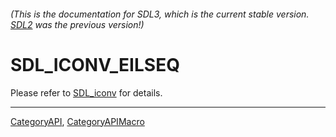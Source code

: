 ###### (This is the documentation for SDL3, which is the current stable version. [SDL2](https://wiki.libsdl.org/SDL2/) was the previous version!)
# SDL_ICONV_EILSEQ

Please refer to [SDL_iconv](SDL_iconv) for details.

----
[CategoryAPI](CategoryAPI), [CategoryAPIMacro](CategoryAPIMacro)

